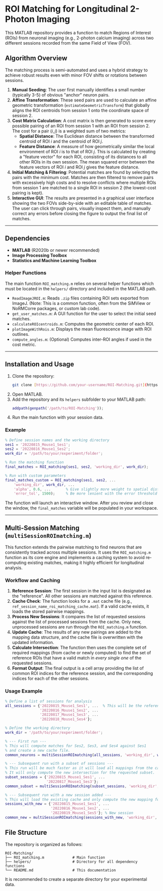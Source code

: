 # ROI Matching for Longitudinal 2-Photon Imaging

This MATLAB repository provides a function to match Regions of Interest (ROIs) from neuronal imaging (e.g., 2-photon calcium imaging) across two different sessions recorded from the same Field of View (FOV).

## Algorithm Overview

The matching process is semi-automated and uses a hybrid strategy to achieve robust results even with minor FOV shifts or rotations between sessions.

1.  **Manual Seeding**: The user first manually identifies a small number (typically 3-5) of obvious "anchor" neuron pairs.
2.  **Affine Transformation**: These seed pairs are used to calculate an affine geometric transformation (`estimateGeometricTransform`) that globally aligns the ROI centroids from session 1 onto the coordinate space of session 2.
3.  **Cost Matrix Calculation**: A cost matrix is then generated to score every possible pairing of an ROI from session 1 with an ROI from session 2. The cost for a pair $(i, j)$ is a weighted sum of two metrics:
    * **Spatial Distance**: The Euclidean distance between the transformed centroid of ROI $i$ and the centroid of ROI $j$.
    * **Feature Distance**: A measure of how geometrically similar the local environment of ROI $i$ is to that of ROI $j$. This is calculated by creating a "feature vector" for each ROI, consisting of its distances to all other ROIs in its own session. The mean squared error between the feature vectors of ROI $i$ and ROI $j$ gives the feature distance.
4.  **Initial Matching & Filtering**: Potential matches are found by selecting the pairs with the minimum cost. Matches are then filtered to remove pairs with excessively high costs and to resolve conflicts where multiple ROIs from session 1 are matched to a single ROI in session 2 (the lowest-cost pairing is kept).
5.  **Interactive GUI**: The results are presented in a graphical user interface showing the two FOVs side-by-side with an editable table of matches. The user can click through pairs, visually inspect them, and manually correct any errors before closing the figure to output the final list of matches.

---

## Dependencies

* **MATLAB** (R2020b or newer recommended)
* **Image Processing Toolbox**
* **Statistics and Machine Learning Toolbox**

### Helper Functions

The main function `ROI_matching.m` relies on several helper functions which must be located in the `helpers/` directory and included in the MATLAB path.

* `ReadImageJROI.m`: Reads `.zip` files containing ROI sets exported from ImageJ. (Note: This is a common function, often from the SiMView or NoRMCorre packages, or custom lab code).
* `get_user_matches.m`: A GUI function for the user to select the initial seed matches.
* `calculateROIcentroids.m`: Computes the geometric center of each ROI.
* `plotImageWithRois.m`: Displays the mean fluorescence image with ROI outlines.
* `compute_angles.m`: (Optional) Computes inter-ROI angles if used in the cost metric.

---

## Installation and Usage

1.  Clone the repository:
    ```bash
    git clone [https://github.com/your-username/ROI-Matching.git](https://github.com/your-username/ROI-Matching.git)
    ```
2.  Open MATLAB.
3.  Add the repository and its `helpers` subfolder to your MATLAB path:
    ```matlab
    addpath(genpath('/path/to/ROI-Matching'));
    ```
4.  Run the main function with your session data.

### Example

```matlab
% Define session names and the working directory
ses1 = '20220815_Mouse1_Ses1';
ses2 = '20220816_Mouse1_Ses2';
work_dir = '/path/to/your/experiment/folder';

% Run the matching function
final_matches = ROI_matching(ses1, ses2, 'working_dir', work_dir);

% Run with custom parameters
final_matches_custom = ROI_matching(ses1, ses2, ...
    'working_dir', work_dir, ...
    'alpha', 0.6, ...       % Give slightly more weight to spatial distance
    'error_tol', 1500);     % Be more lenient with the error threshold
```
The function will launch an interactive window. After you review and close the window, the `final_matches` variable will be populated in your workspace.

---

## Multi-Session Matching (`multiSessionROImatching.m`)

This function extends the pairwise matching to find neurons that are consistently tracked across multiple sessions. It uses the `ROI_matching.m` function as its core engine and implements a caching system to avoid re-computing existing matches, making it highly efficient for longitudinal analysis.

### Workflow and Caching

1.  **Reference Session**: The first session in the input list is designated as the "reference". All other sessions are matched against this reference.
2.  **Cache Check**: The function looks for a `.mat` cache file (e.g., `ref_session_name_roi_matching_cache.mat`). If a valid cache exists, it loads the stored pairwise mappings.
3.  **Process New Sessions**: It compares the list of requested sessions against the list of processed sessions from the cache. Only new, unprocessed sessions are run through the `ROI_matching.m` function.
4.  **Update Cache**: The results of any new pairings are added to the mapping data structure, and the cache file is overwritten with the updated information.
5.  **Calculate Intersection**: The function then uses the complete set of required mappings (from cache or newly computed) to find the set of reference ROIs that have a valid match in *every single one* of the requested sessions.
6.  **Format Output**: The final output is a cell array providing the list of common ROI indices for the reference session, and the corresponding indices for each of the other sessions.

### Usage Example

```matlab
% Define a list of sessions for analysis
all_sessions = {'20220815_Mouse1_Ses1', ...  % This will be the reference
                '20220816_Mouse1_Ses2', ...
                '20220817_Mouse1_Ses3', ...
                '20220818_Mouse1_Ses4'};

% Define the working directory
work_dir = '/path/to/your/experiment/folder';

% --- First run ---
% This will compute matches for Ses2, Ses3, and Ses4 against Ses1
% and create a new cache file.
common_neurons = multiSessionROImatching(all_sessions, 'working_dir', work_dir);

% --- Subsequent run with a subset of sessions ---
% This run will be much faster as it will load all mappings from the cache.
% It will only compute the new intersection for the requested subset.
subset_sessions = {'20220815_Mouse1_Ses1', ...
                   '20220817_Mouse1_Ses3'};
common_subset = multiSessionROImatching(subset_sessions, 'working_dir', work_dir);

% --- Subsequent run with a new session added ---
% This will load the existing cache and only compute the new mapping for Ses5.
sessions_with_new = {'20220815_Mouse1_Ses1', ...
                     '20220816_Mouse1_Ses2', ...
                     '20220819_Mouse1_Ses5'}; % New session
common_new = multiSessionROImatching(sessions_with_new, 'working_dir', work_dir);
```



## File Structure

The repository is organized as follows:

```
ROI-Matching/
├── ROI_matching.m             # Main function
├── helpers/                   # Directory for all dependency functions
└── README.md                  # This documentation
```

It is recommended to create a separate directory for your experimental data.
